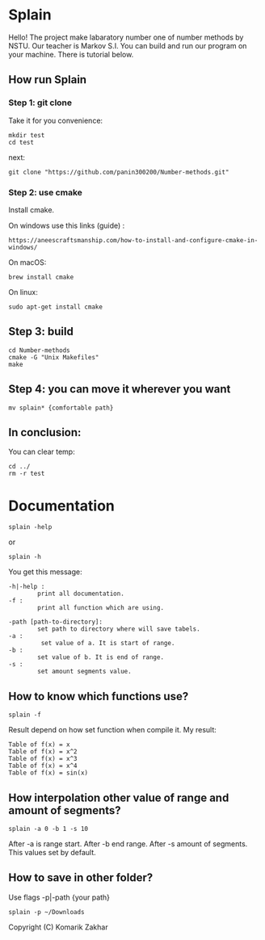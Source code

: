 # Splain
Hello! The project make labaratory number one of number methods by NSTU. Our teacher is Markov S.I.
You can build and run our program on your machine. There is tutorial below.
## How run Splain
### Step 1: git clone
Take it for you convenience:
```
mkdir test
cd test
```
next:
```
git clone "https://github.com/panin300200/Number-methods.git"
```
### Step 2: use cmake
Install cmake.

On windows use this links (guide) :
```
https://aneescraftsmanship.com/how-to-install-and-configure-cmake-in-windows/
```
On macOS:
```
brew install cmake
```
On linux:
```
sudo apt-get install cmake
```
## Step 3: build
```
cd Number-methods
cmake -G "Unix Makefiles"
make
```
## Step 4: you can move it wherever you want
```
mv splain* {comfortable path}
```
## In conclusion:
You can clear temp:
```
cd ../
rm -r test
```
# Documentation
```
splain -help
```
or
```
splain -h
```
You get this message:
```
-h|-help :
        print all documentation.
-f :
        print all function which are using.

-path [path-to-directory]:
        set path to directory where will save tabels.
-a :
         set value of a. It is start of range.
-b :
        set value of b. It is end of range.
-s :
        set amount segments value.
```
## How to know which functions use?
```
splain -f
```
Result depend on how set function when compile it. My result:
```
Table of f(x) = x
Table of f(x) = x^2
Table of f(x) = x^3
Table of f(x) = x^4
Table of f(x) = sin(x)
```
## How interpolation other value of range and amount of segments?
```
splain -a 0 -b 1 -s 10
```
After -a is range start. After -b end range. After -s amount of segments. This values set by default.
## How to save in other folder?
Use flags -p|-path {your path}
```
splain -p ~/Downloads
```

Copyright (C) Komarik Zakhar
